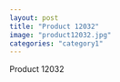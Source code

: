 ```yaml
---
layout: post
title: "Product 12032"
image: "product12032.jpg"
categories: "category1"
---
```

Product 12032

